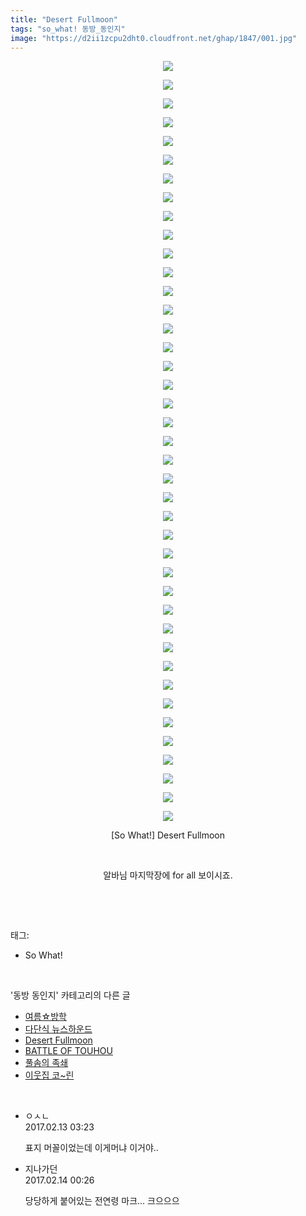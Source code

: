 ```yaml
---
title: "Desert Fullmoon"
tags: "so_what! 동방_동인지"
image: "https://d2ii1zcpu2dht0.cloudfront.net/ghap/1847/001.jpg"
---
```

<div class="article">
<p style="text-align: center; clear: none; float: none;"><img src="{{ site.imgserver9 }}/ghap/1847/001.jpg"/></p>
<p style="text-align: center; clear: none; float: none;"><img src="{{ site.imgserver9 }}/ghap/1847/002.jpg"/></p>
<p style="text-align: center; clear: none; float: none;"><img src="{{ site.imgserver9 }}/ghap/1847/003.jpg"/></p>
<p style="text-align: center; clear: none; float: none;"><img src="{{ site.imgserver9 }}/ghap/1847/004.jpg"/></p>
<p style="text-align: center; clear: none; float: none;"><img src="{{ site.imgserver9 }}/ghap/1847/005.jpg"/></p>
<p style="text-align: center; clear: none; float: none;"><img src="{{ site.imgserver9 }}/ghap/1847/006.jpg"/></p>
<p style="text-align: center; clear: none; float: none;"><img src="{{ site.imgserver9 }}/ghap/1847/007.jpg"/></p>
<p style="text-align: center; clear: none; float: none;"><img src="{{ site.imgserver9 }}/ghap/1847/008.jpg"/></p>
<p style="text-align: center; clear: none; float: none;"><img src="{{ site.imgserver9 }}/ghap/1847/009.jpg"/></p>
<p style="text-align: center; clear: none; float: none;"><img src="{{ site.imgserver9 }}/ghap/1847/010.jpg"/></p>
<p style="text-align: center; clear: none; float: none;"><img src="{{ site.imgserver9 }}/ghap/1847/011.jpg"/></p>
<p style="text-align: center; clear: none; float: none;"><img src="{{ site.imgserver9 }}/ghap/1847/012.jpg"/></p>
<p style="text-align: center; clear: none; float: none;"><img src="{{ site.imgserver9 }}/ghap/1847/013.jpg"/></p>
<p style="text-align: center; clear: none; float: none;"><img src="{{ site.imgserver9 }}/ghap/1847/014.jpg"/></p>
<p style="text-align: center; clear: none; float: none;"><img src="{{ site.imgserver9 }}/ghap/1847/015.jpg"/></p>
<p style="text-align: center; clear: none; float: none;"><img src="{{ site.imgserver9 }}/ghap/1847/016.jpg"/></p>
<p style="text-align: center; clear: none; float: none;"><img src="{{ site.imgserver9 }}/ghap/1847/017.jpg"/></p>
<p style="text-align: center; clear: none; float: none;"><img src="{{ site.imgserver9 }}/ghap/1847/018.jpg"/></p>
<p style="text-align: center; clear: none; float: none;"><img src="{{ site.imgserver9 }}/ghap/1847/019.jpg"/></p>
<p style="text-align: center; clear: none; float: none;"><img src="{{ site.imgserver9 }}/ghap/1847/020.jpg"/></p>
<p style="text-align: center; clear: none; float: none;"><img src="{{ site.imgserver9 }}/ghap/1847/021.jpg"/></p>
<p style="text-align: center; clear: none; float: none;"><img src="{{ site.imgserver9 }}/ghap/1847/022.jpg"/></p>
<p style="text-align: center; clear: none; float: none;"><img src="{{ site.imgserver9 }}/ghap/1847/023.jpg"/></p>
<p style="text-align: center; clear: none; float: none;"><img src="{{ site.imgserver9 }}/ghap/1847/024.jpg"/></p>
<p style="text-align: center; clear: none; float: none;"><img src="{{ site.imgserver9 }}/ghap/1847/025.jpg"/></p>
<p style="text-align: center; clear: none; float: none;"><img src="{{ site.imgserver9 }}/ghap/1847/026.jpg"/></p>
<p style="text-align: center; clear: none; float: none;"><img src="{{ site.imgserver9 }}/ghap/1847/027.jpg"/></p>
<p style="text-align: center; clear: none; float: none;"><img src="{{ site.imgserver9 }}/ghap/1847/028.jpg"/></p>
<p style="text-align: center; clear: none; float: none;"><img src="{{ site.imgserver9 }}/ghap/1847/029.jpg"/></p>
<p style="text-align: center; clear: none; float: none;"><img src="{{ site.imgserver9 }}/ghap/1847/030.jpg"/></p>
<p style="text-align: center; clear: none; float: none;"><img src="{{ site.imgserver9 }}/ghap/1847/031.jpg"/></p>
<p style="text-align: center; clear: none; float: none;"><img src="{{ site.imgserver9 }}/ghap/1847/032.jpg"/></p>
<p style="text-align: center; clear: none; float: none;"><img src="{{ site.imgserver9 }}/ghap/1847/033.jpg"/></p>
<p style="text-align: center; clear: none; float: none;"><img src="{{ site.imgserver9 }}/ghap/1847/034.jpg"/></p>
<p style="text-align: center; clear: none; float: none;"><img src="{{ site.imgserver9 }}/ghap/1847/035.jpg"/></p>
<p style="text-align: center; clear: none; float: none;"><img src="{{ site.imgserver9 }}/ghap/1847/036.jpg"/></p>
<p style="text-align: center; clear: none; float: none;"><img src="{{ site.imgserver9 }}/ghap/1847/037.jpg"/></p>
<p style="text-align: center; clear: none; float: none;"><img src="{{ site.imgserver9 }}/ghap/1847/038.jpg"/></p>
<p style="text-align: center; clear: none; float: none;"><img src="{{ site.imgserver9 }}/ghap/1847/039.jpg"/></p>
<p style="text-align: center; clear: none; float: none;"><img src="{{ site.imgserver9 }}/ghap/1847/040.jpg"/></p>
<p style="text-align: center; clear: none; float: none;"><img src="{{ site.imgserver9 }}/ghap/1847/041.jpg"/></p>
<p style="text-align: center; clear: none; float: none;">[So What!] Desert Fullmoon</p>
<p style="text-align: center; clear: none; float: none;"><br/></p>
<p style="text-align: center; clear: none; float: none;">알바님 마지막장에 for all 보이시죠.</p>
<p><br/></p>
</div><br/>
<div class="tagTrail">
<p>태그: </p>
<ul>
<li>So What!</li>
</ul>
</div><br/>
<div class="another">
<p>'동방 동인지' 카테고리의 다른 글</p>
<ul>
<li><a href="/ghap_1852">여름☆방학</a></li>
<li><a href="/ghap_1851">다단식 뉴스하운드</a></li>
<li><a href="/ghap_1847">Desert Fullmoon</a></li>
<li><a href="/ghap_1846">BATTLE OF TOUHOU</a></li>
<li><a href="/ghap_1845">풀솜의 족쇄</a></li>
<li><a href="/ghap_1844">이웃집 코~린</a></li>
</ul>
</div><br/>
<div class="cb_module cb_fluid">
<div class="cb_wrt cb_profile">
<div class="comment">
<ul>
<li class="cb_thumb_off" id="comment14913812">
<div class="cb_comment_area">
<div class="cb_info_area">
<div class="cb_section">
<span class="cb_nick_name">ㅇㅅㄴ</span>
</div>
<div class="cb_section">
<span class="cb_date">2017.02.13 03:23 </span>
</div>
</div>
<div class="cb_dsc_comment">
<p class="cb_dsc">
											표지 머꼴이었는데 이게머냐 이거야..
										</p>
</div>
</div></li>
<li class="cb_thumb_off" id="comment14914674">
<div class="cb_comment_area">
<div class="cb_info_area">
<div class="cb_section">
<span class="cb_nick_name">지나가던</span>
</div>
<div class="cb_section">
<span class="cb_date">2017.02.14 00:26 </span>
</div>
</div>
<div class="cb_dsc_comment">
<p class="cb_dsc">
											당당하게 붙어있는 전연령 마크... 크으으으
										</p>
</div>
</div></li>
</ul>
</div>
</div><!-- commentList close -->
</div><br/>
